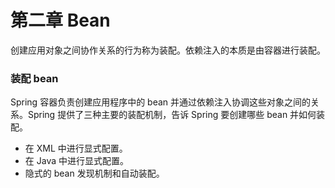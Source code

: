 # 第二章 Bean

创建应用对象之间协作关系的行为称为装配。依赖注入的本质是由容器进行装配。

### 装配 bean

Spring 容器负责创建应用程序中的 bean 并通过依赖注入协调这些对象之间的关系。Spring 提供了三种主要的装配机制，告诉 Spring 要创建哪些 bean 并如何装配。
- 在 XML 中进行显式配置。
- 在 Java 中进行显式配置。
- 隐式的 bean 发现机制和自动装配。